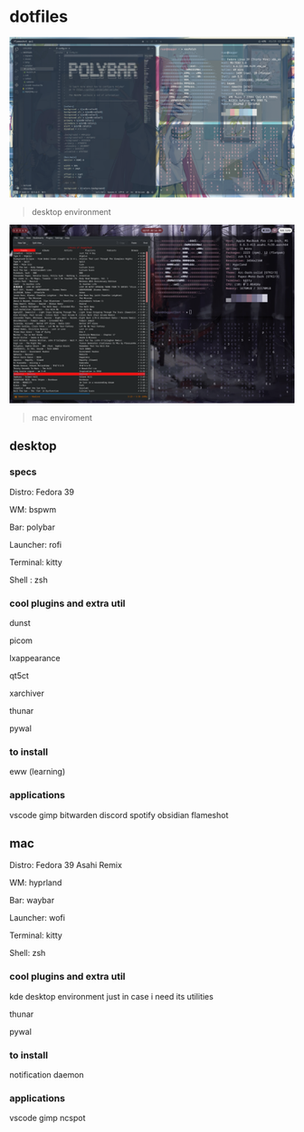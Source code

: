 # dotfiles

![current fedora desktop](desktop/images/fedoradesk.png)

> desktop environment

![current mac desktop](mac/images/desktop.png)

> mac enviroment

## desktop

### specs

Distro: Fedora 39

WM: bspwm

Bar: polybar

Launcher: rofi

Terminal: kitty

Shell : zsh

### cool plugins and extra util

dunst

picom

lxappearance

qt5ct

xarchiver

thunar

pywal

### to install

eww (learning)

### applications

vscode gimp bitwarden discord spotify obsidian flameshot

## mac

Distro: Fedora 39 Asahi Remix

WM: hyprland

Bar: waybar

Launcher: wofi

Terminal: kitty

Shell: zsh

### cool plugins and extra util

kde desktop environment just in case i need its utilities

thunar

pywal

### to install

notification daemon

### applications

vscode gimp ncspot